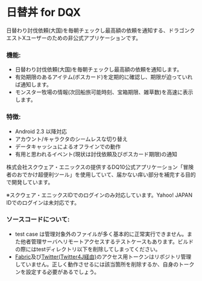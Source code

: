 日替丼 for DQX
================

日替わり討伐依頼(大国)を毎朝チェックし最高額の依頼を通知する、ドラゴンクエストXユーザーのための非公式アプリケーションです。

### 機能:
* 日替わり討伐依頼(大国)を毎朝チェックし最高額の依頼を通知します。
* 有効期限のあるアイテム(ボスカード)を定期的に確認し、期限が迫っていれば通知します。
* モンスター牧場の情報(次回船旅可能時刻、宝箱期限、雑草数)を高速に表示します。

### 特徴:
* Android 2.3 以降対応
* アカウント/キャラクタのシームレスな切り替え
* データキャッシュによるオフラインでの動作
* 有用と思われるイベント(現状は討伐依頼及びボスカード期限)の通知

株式会社スクウェア・エニックスの提供するDQ10公式アプリケーション「冒険者のおでかけ超便利ツール」を使用していて、届かない痒い部分を補完する目的で開発しています。


※スクウェア・エニックスIDでのログインのみ対応しています。Yahoo! JAPAN IDでのログインは未対応です。

### ソースコードについて:

* test case は管理対象外のファイルが多く基本的に正常実行できません。また他者管理サーバへリモートアクセスするテストケースもあります。ビルドの際にはtestディレクトリ以下を削除してしまってください。
* [Fabric](https://fabric.io/)及び[Twitter(Twitter4J経由)](https://dev.twitter.com/)のアクセス用トークンはリポジトリ管理していません。正しく動作させるには該当箇所を削除するか、自身のトークンを設定する必要があるでしょう。

